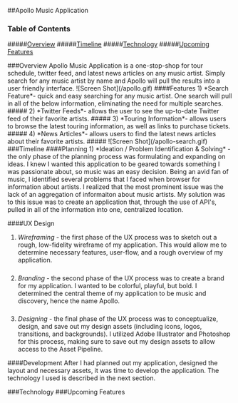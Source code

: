 ##Apollo Music Application

### Table of Contents  
#####[Overview](#overview) 
#####[Timeline](#timeline) 
#####[Technology](#erd) 
#####[Upcoming Features](#newfeatures) 




<a name="overview"/>
###Overview
Apollo Music Application is a one-stop-shop for tour schedule, twitter feed, and latest news articles on any music artist. Simply search for any music artist by name and Apollo will pull the results into a user friendly interface. 
![Screen Shot](/apollo.gif)
####Features
1) *Search Feature*- quick and easy searching for any music artist. One search will pull in all of the below information, eliminating the need for multiple searches. 
#####
2) *Twitter Feeds*- allows the user to see the up-to-date Twitter feed of their favorite artists.
#####
3) *Touring Information*- allows users to browse the latest touring information, as well as links to purchase tickets. 
#####
4) *News Articles*- allows users to find the latest news articles about their favorite artists. 
#####
![Screen Shot](/apollo-search.gif)

<a name="timeline"/>
###Timeline
####Planning
1) *Ideation / Problem Identification & Solving* - the only phase of the planning process was formulating and expanding on ideas. I knew I wanted this application to be geared towards something I was passionate about, so music was an easy decision. Being an avid fan of music, I identified several problems that I faced when browser for information about artists. I realized that the most prominent issue was the lack of an aggregation of informaiton about music artists. My solution was to this issue was to create an application that, through the use of API's, pulled in all of the information into one, centralized location. 

####UX Design
1) *Wireframing* - the first phase of the UX process was to sketch out a rough, low-fidelity wireframe of my application. This would allow me to determine necessary features, user-flow, and a rough overview of my application.
#####
2) *Branding* - the second phase of the UX process was to create a brand for my application. I wanted to be colorful, playful, but bold. I determined the central theme of my application to be music and discovery, hence the name Apollo.
#####
3) *Designing* - the final phase of the UX process was to conceptualize, design, and save out my design assets (including icons, logos, transitions, and backgrounds). I utilized Adobe Illustrator and Photoshop for this process, making sure to save out my design assets to allow access to the Asset Pipeline. 

####Development
After I had planned out my application, designed the layout and necessary assets, it was time to develop the application. The technology I used is described in the next section.

<a name="technology"/>
###Technology


<a name="newfeatures"/>
###Upcoming Features